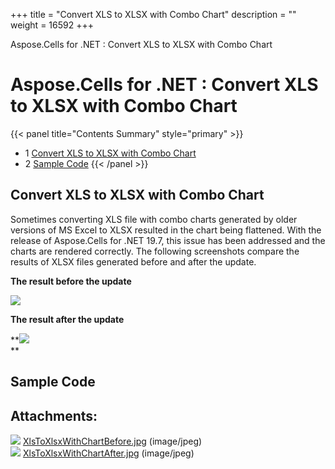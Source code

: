 +++
title = "Convert XLS to XLSX with Combo Chart" 
description = "" 
weight = 16592 
+++

Aspose.Cells for .NET : Convert XLS to XLSX with Combo Chart  

# Aspose.Cells for .NET : Convert XLS to XLSX with Combo Chart


{{< panel title="Contents Summary" style="primary" >}}
*   1 [Convert XLS to XLSX with Combo Chart](#ConvertXLStoXLSXwithComboChart-ConvertXLStoXLSXwithComboChart)
*   2 [Sample Code](#ConvertXLStoXLSXwithComboChart-SampleCode)
{{< /panel >}}
## Convert XLS to XLSX with Combo Chart

Sometimes converting XLS file with combo charts generated by older versions of MS Excel to XLSX resulted in the chart being flattened. With the release of Aspose.Cells for .NET 19.7, this issue has been addressed and the charts are rendered correctly. The following screenshots compare the results of XLSX files generated before and after the update.

**The result before the update**

![](https://docs2.aspose.com/cells/net/attachments/94635044/94896152.jpg)

**The result after the update**

**![](https://docs2.aspose.com/cells/net/attachments/94635044/94896153.jpg)  
**

## Sample Code

## Attachments:

![](https://docs2.aspose.com/cells/net/images/icons/bullet_blue.gif) [XlsToXlsxWithChartBefore.jpg](https://docs2.aspose.com/cells/net/attachments/94635044/94896152.jpg) (image/jpeg)  
![](https://docs2.aspose.com/cells/net/images/icons/bullet_blue.gif) [XlsToXlsxWithChartAfter.jpg](https://docs2.aspose.com/cells/net/attachments/94635044/94896153.jpg) (image/jpeg)  

